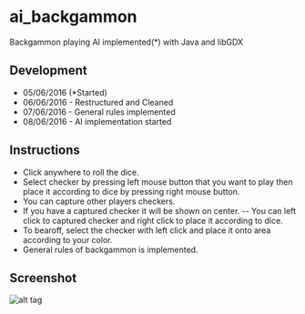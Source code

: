 # ai_backgammon
Backgammon playing AI implemented(*) with Java and libGDX

## Development
- 05/06/2016 (*Started)
- 06/06/2016 - Restructured and Cleaned
- 07/06/2016 - General rules implemented
- 08/06/2016 - AI implementation started

## Instructions
- Click anywhere to roll the dice.
- Select checker by pressing left mouse button that you want to play then place it according to dice by pressing right mouse button.
- You can capture other players checkers.
- If you have a captured checker it will be shown on center. 
-- You can left click to captured checker and right click to place it according to dice.
- To bearoff, select the checker with left click and place it onto area according to your color.
- General rules of backgammon is implemented.

## Screenshot
![alt tag](http://s32.postimg.org/tdw75ww91/image.png)
